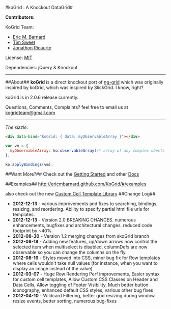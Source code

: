 #koGrid : A Knockout DataGrid#

__Contributors:__

KoGrid Team:
* [Eric M. Barnard](https://github.com/ericmbarnard/koGrid) 
* [Tim Sweet](http://ornerydevelopment.blogspot.com/)
* [Jonathon Ricaurte](https://github.com/xcrico)

License: [MIT](http://www.opensource.org/licenses/mit-license.php)

Dependencies: jQuery & Knockout
***
##About##
__koGrid__ is a direct knockout port of [ng-grid](http://angular-ui.github.com/ng-grid/) which was originally inspired by koGrid, which was inspired by SlickGrid. I know, right?

koGrid is in 2.0.6 release currently. 

Questions, Comments, Complaints? feel free to email us at kogridteam@gmail.com

***
_The sizzle_:

```html
<div data-bind="koGrid: { data: myObservableArray }"></div>
```
```javascript
var vm = {
  myObservableArray: ko.observableArray(/* array of any complex obects */)
};

ko.applyBindings(vm);
```

##Want More?##
Check out the [Getting Started](https://github.com/ericmbarnard/KoGrid/wiki/Getting-Started) and other [Docs](https://github.com/ericmbarnard/KoGrid/wiki)

##Examples##
http://ericmbarnard.github.com/KoGrid/#/examples

also check out the new [Custom Cell Template Library](https://github.com/ericmbarnard/KoGrid/wiki/Cell-Template-Library)
##Change Log##
* __2012-12-13__ - various improvements and fixes to searching, bindings, resizing, and reordering. Ability to specify partial html file urls for templates.
* __2012-12-13__ - Version 2.0 BREAKING CHANGES. numerous enhancements, bugfixes and architectural changes. reduced code footprint by ~40%.
* __2012-08-30__ - Version 1.2 merging changes from skoGrid branch
* __2012-08-18__ - Adding new features, up/down arrows now control the selected item when multiselect is disabled. columnDefs are now observable so you can change the columns on the fly.
* __2012-08-16__ - Styles moved into CSS, minor bug fix for Row templates where cells wouldn't take null values (for instance, when you want to display an image instead of the value)
* __2012-03-07__ - Huge Row Rendering Perf improvements, Easier syntax for custom cell templates,  Allow Custom CSS Classes on Header and Data Cells, Allow toggling of Footer Visibility, Much better button iconography, enhanced default CSS styles, various other bug fixes
* __2012-04-10__ - Wildcard Filtering, better grid resizing during window resize events, better sorting, numerous bug-fixes